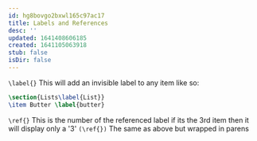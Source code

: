 ```yaml
---
id: hg8bovgo2bxwl165c97ac17
title: Labels and References
desc: ''
updated: 1641408606185
created: 1641105063918
stub: false
isDir: false
---
```



`\label{}` This will add an invisible label to any item like so:

```latex
\section{Lists\label{List}}
\item Butter \label{butter}
```

`\ref{}` This is the number of the referenced label if its the 3rd item then it will display only a '3'
`(\ref{})` The same as above but wrapped in parens
